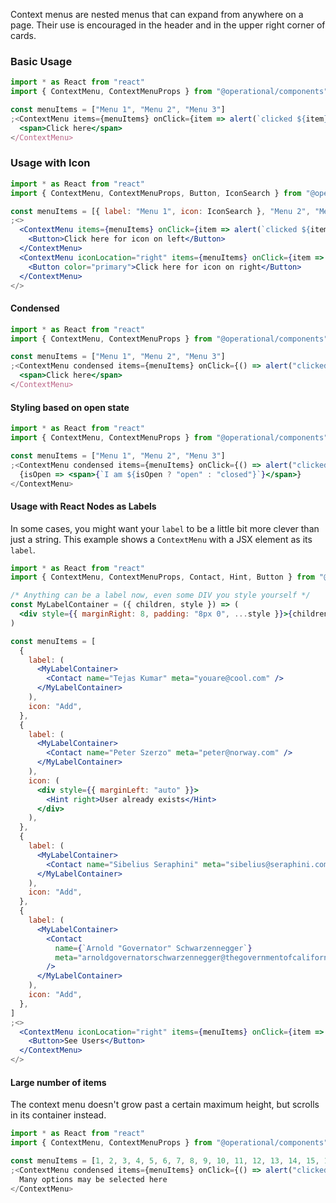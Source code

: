 Context menus are nested menus that can expand from anywhere on a page. Their use is encouraged in the header and in the upper right corner of cards.

### Basic Usage

```jsx
import * as React from "react"
import { ContextMenu, ContextMenuProps } from "@operational/components"

const menuItems = ["Menu 1", "Menu 2", "Menu 3"]
;<ContextMenu items={menuItems} onClick={item => alert(`clicked ${item}`)}>
  <span>Click here</span>
</ContextMenu>
```

### Usage with Icon

```jsx
import * as React from "react"
import { ContextMenu, ContextMenuProps, Button, IconSearch } from "@operational/components"

const menuItems = [{ label: "Menu 1", icon: IconSearch }, "Menu 2", "Menu 3"]
;<>
  <ContextMenu items={menuItems} onClick={item => alert(`clicked ${item}`)}>
    <Button>Click here for icon on left</Button>
  </ContextMenu>
  <ContextMenu iconLocation="right" items={menuItems} onClick={item => alert(`clicked ${item}`)}>
    <Button color="primary">Click here for icon on right</Button>
  </ContextMenu>
</>
```

#### Condensed

```jsx
import * as React from "react"
import { ContextMenu, ContextMenuProps } from "@operational/components"

const menuItems = ["Menu 1", "Menu 2", "Menu 3"]
;<ContextMenu condensed items={menuItems} onClick={() => alert("clicked")}>
  <span>Click here</span>
</ContextMenu>
```

#### Styling based on open state

```jsx
import * as React from "react"
import { ContextMenu, ContextMenuProps } from "@operational/components"

const menuItems = ["Menu 1", "Menu 2", "Menu 3"]
;<ContextMenu condensed items={menuItems} onClick={() => alert("clicked")}>
  {isOpen => <span>{`I am ${isOpen ? "open" : "closed"}`}</span>}
</ContextMenu>
```

#### Usage with React Nodes as Labels

In some cases, you might want your `label` to be a little bit more clever than just a string. This example shows a `ContextMenu` with a JSX element as its `label`.

```jsx
import * as React from "react"
import { ContextMenu, ContextMenuProps, Contact, Hint, Button } from "@operational/components"

/* Anything can be a label now, even some DIV you style yourself */
const MyLabelContainer = ({ children, style }) => (
  <div style={{ marginRight: 8, padding: "8px 0", ...style }}>{children}</div>
)

const menuItems = [
  {
    label: (
      <MyLabelContainer>
        <Contact name="Tejas Kumar" meta="youare@cool.com" />
      </MyLabelContainer>
    ),
    icon: "Add",
  },
  {
    label: (
      <MyLabelContainer>
        <Contact name="Peter Szerzo" meta="peter@norway.com" />
      </MyLabelContainer>
    ),
    icon: (
      <div style={{ marginLeft: "auto" }}>
        <Hint right>User already exists</Hint>
      </div>
    ),
  },
  {
    label: (
      <MyLabelContainer>
        <Contact name="Sibelius Seraphini" meta="sibelius@seraphini.com" />
      </MyLabelContainer>
    ),
    icon: "Add",
  },
  {
    label: (
      <MyLabelContainer>
        <Contact
          name={`Arnold "Governator" Schwarzennegger`}
          meta="arnoldgovernatorschwarzennegger@thegovernmentofcalifornia.usa🇺🇸"
        />
      </MyLabelContainer>
    ),
    icon: "Add",
  },
]
;<>
  <ContextMenu iconLocation="right" items={menuItems} onClick={item => alert(`clicked`)}>
    <Button>See Users</Button>
  </ContextMenu>
</>
```

#### Large number of items

The context menu doesn't grow past a certain maximum height, but scrolls in its container instead.

```jsx
import * as React from "react"
import { ContextMenu, ContextMenuProps } from "@operational/components"

const menuItems = [1, 2, 3, 4, 5, 6, 7, 8, 9, 10, 11, 12, 13, 14, 15, 16].map(item => `Menu ${item}`)
;<ContextMenu condensed items={menuItems} onClick={() => alert("clicked")}>
  Many options may be selected here
</ContextMenu>
```
